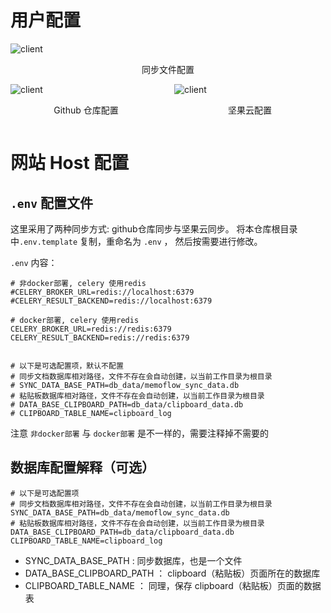 # 用户配置

  <div style="flex: 1; items-start:center">
    <img src="https://qyzhizi.cn/img/202405071937403.png" alt="client" width="auto" height="auto" />
    <div align="center">
      <p>同步文件配置</p>
    </div>
  </div>
<div style="display: flex; gap:20px; align-items: flex-end;">

  <div style="flex: 1;">
    <img src="https://qyzhizi.cn/img/202405071940580.png" alt="client" width="auto" height="auto" />
    <div align="center">
      <p>Github 仓库配置</p>
    </div>    
  </div>
  <div style="flex: 1; items-start:center">
    <img src="https://qyzhizi.cn/img/202405071942295.png" alt="client" width="auto" height="auto" />
    <div align="center">
      <p>坚果云配置</p>
    </div>
  </div>  
</div>

# 网站 Host 配置

## `.env` 配置文件
这里采用了两种同步方式: github仓库同步与坚果云同步。
将本仓库根目录中`.env.template` 复制，重命名为 `.env` ， 然后按需要进行修改。

`.env` 内容：
```
# 非docker部署, celery 使用redis
#CELERY_BROKER_URL=redis://localhost:6379
#CELERY_RESULT_BACKEND=redis://localhost:6379

# docker部署, celery 使用redis
CELERY_BROKER_URL=redis://redis:6379
CELERY_RESULT_BACKEND=redis://redis:6379


# 以下是可选配置项，默认不配置
# 同步文档数据库相对路径，文件不存在会自动创建，以当前工作目录为根目录
# SYNC_DATA_BASE_PATH=db_data/memoflow_sync_data.db
# 粘贴板数据库相对路径，文件不存在会自动创建，以当前工作目录为根目录
# DATA_BASE_CLIPBOARD_PATH=db_data/clipboard_data.db
# CLIPBOARD_TABLE_NAME=clipboard_log
```

注意 `非docker部署` 与 `docker部署` 是不一样的，需要注释掉不需要的



## 数据库配置解释（可选）
```
# 以下是可选配置项
# 同步文档数据库相对路径，文件不存在会自动创建，以当前工作目录为根目录
SYNC_DATA_BASE_PATH=db_data/memoflow_sync_data.db
# 粘贴板数据库相对路径，文件不存在会自动创建，以当前工作目录为根目录
DATA_BASE_CLIPBOARD_PATH=db_data/clipboard_data.db
CLIPBOARD_TABLE_NAME=clipboard_log
```

- SYNC_DATA_BASE_PATH : 同步数据库，也是一个文件
- DATA_BASE_CLIPBOARD_PATH ： clipboard（粘贴板）页面所在的数据库
- CLIPBOARD_TABLE_NAME ： 同理，保存 clipboard（粘贴板）页面的数据表
